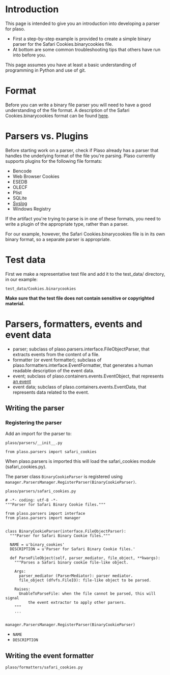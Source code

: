 # Introduction

This page is intended to give you an introduction into developing a parser for plaso.

* First a step-by-step example is provided to create a simple binary parser for the Safari Cookies.binarycookies file.
* At bottom are some common troubleshooting tips that others have run into before you.

This page assumes you have at least a basic understanding of programming in Python and use of git.

# Format

Before you can write a binary file parser you will need to have a good understanding of the file format. A description of the Safari Cookies.binarycookies format can be found [here](https://github.com/libyal/assorted/blob/master/documentation/Safari%20Cookies.asciidoc).

# Parsers vs. Plugins
Before starting work on a parser, check if Plaso already has a parser that handles the underlying format of the file you're parsing. Plaso currently supports plugins for the following file formats:
* Bencode
* Web Browser Cookies
* ESEDB
* OLECF
* Plist
* SQLite
* [Syslog](https://github.com/log2timeline/plaso/wiki/How-to-write-a-Syslog-plugin)
* Windows Registry

If the artifact you're trying to parse is in one of these formats, you need to write a plugin of the appropriate type, rather than a parser.

For our example, however, the Safari Cookies.binarycookies file is in its own binary format, so a separate parser is appropriate.

# Test data

First we make a representative test file and add it to the test_data/ directory, in our example:
```
test_data/Cookies.binarycookies
```

**Make sure that the test file does not contain sensitive or copyrighted material.**

# Parsers, formatters, events and event data

* parser; subclass of plaso.parsers.interface.FileObjectParser, that extracts events from the content of a file.
* formatter (or event formatter); subclass of plaso.formatters.interface.EventFormatter, that generates a human readable description of the event data. 
* event; subclass of plaso.containers.events.EventObject, that represents [an event](https://github.com/log2timeline/plaso/wiki/Scribbles-about-events#what-is-an-event)
* event data; subclass of plaso.containers.events.EventData, that represents data related to the event.

## Writing the parser

### Registering the parser

Add an import for the parser to:
```
plaso/parsers/__init__.py
```

```
from plaso.parsers import safari_cookies
```

When plaso.parsers is imported this will load the safari_cookies module (safari_cookies.py).

The parser class `BinaryCookieParser` is registered using `manager.ParsersManager.RegisterParser(BinaryCookieParser)`.

```
plaso/parsers/safari_cookies.py
```

~~~~
# -*- coding: utf-8 -*-
"""Parser for Safari Binary Cookie files."""

from plaso.parsers import interface
from plaso.parsers import manager


class BinaryCookieParser(interface.FileObjectParser):
  """Parser for Safari Binary Cookie files."""

  NAME = u'binary_cookies'
  DESCRIPTION = u'Parser for Safari Binary Cookie files.'

  def ParseFileObject(self, parser_mediator, file_object, **kwargs):
    """Parses a Safari binary cookie file-like object.

    Args:
      parser_mediator (ParserMediator): parser mediator.
      file_object (dfvfs.FileIO): file-like object to be parsed.

    Raises:
      UnableToParseFile: when the file cannot be parsed, this will signal
          the event extractor to apply other parsers.
    """
    ...


manager.ParsersManager.RegisterParser(BinaryCookieParser)
~~~~

* `NAME`
* `DESCRIPTION`




## Writing the event formatter

```
plaso/formatters/safari_cookies.py
```